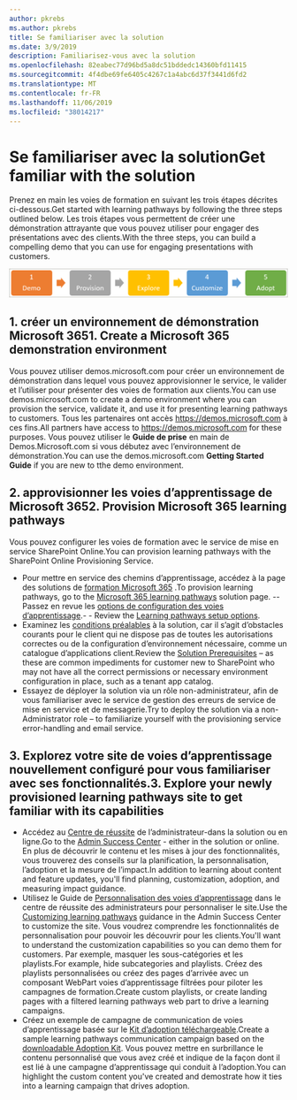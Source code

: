 ```yaml
---
author: pkrebs
ms.author: pkrebs
title: Se familiariser avec la solution
ms.date: 3/9/2019
description: Familiarisez-vous avec la solution
ms.openlocfilehash: 82eabec77d96bd5a8dc51bddedc14360bfd11415
ms.sourcegitcommit: 4f4dbe69fe6405c4267c1a4abc6d37f3441d6fd2
ms.translationtype: MT
ms.contentlocale: fr-FR
ms.lasthandoff: 11/06/2019
ms.locfileid: "38014217"
---
```

# <a name="get-familiar-with-the-solution"></a><span data-ttu-id="3461d-103">Se familiariser avec la solution</span><span class="sxs-lookup"><span data-stu-id="3461d-103">Get familiar with the solution</span></span> 
<span data-ttu-id="3461d-104">Prenez en main les voies de formation en suivant les trois étapes décrites ci-dessous.</span><span class="sxs-lookup"><span data-stu-id="3461d-104">Get started with learning pathways by following the three steps outlined below.</span></span> <span data-ttu-id="3461d-105">Les trois étapes vous permettent de créer une démonstration attrayante que vous pouvez utiliser pour engager des présentations avec des clients.</span><span class="sxs-lookup"><span data-stu-id="3461d-105">With the three steps, you can build a compelling demo that you can use for engaging presentations with customers.</span></span> 

![CG-Partner-getfam. png](media/cg-partner-getfam.png)

## <a name="1-create-a-microsoft-365-demonstration-environment"></a><span data-ttu-id="3461d-107">1. créer un environnement de démonstration Microsoft 365</span><span class="sxs-lookup"><span data-stu-id="3461d-107">1. Create a Microsoft 365 demonstration environment</span></span>
<span data-ttu-id="3461d-108">Vous pouvez utiliser demos.microsoft.com pour créer un environnement de démonstration dans lequel vous pouvez approvisionner le service, le valider et l’utiliser pour présenter des voies de formation aux clients.</span><span class="sxs-lookup"><span data-stu-id="3461d-108">You can use demos.microsoft.com to create a demo environment where you can provision the service, validate it, and use it for presenting learning pathways to customers.</span></span> <span data-ttu-id="3461d-109">Tous les partenaires ont accès https://demos.microsoft.com à ces fins.</span><span class="sxs-lookup"><span data-stu-id="3461d-109">All partners have access to https://demos.microsoft.com for these purposes.</span></span> <span data-ttu-id="3461d-110">Vous pouvez utiliser le **Guide de prise** en main de Demos.Microsoft.com si vous débutez avec l’environnement de démonstration.</span><span class="sxs-lookup"><span data-stu-id="3461d-110">You can use the demos.microsoft.com **Getting Started Guide** if you are new to tthe demo environment.</span></span>

## <a name="2-provision-microsoft-365-learning-pathways"></a><span data-ttu-id="3461d-111">2. approvisionner les voies d’apprentissage de Microsoft 365</span><span class="sxs-lookup"><span data-stu-id="3461d-111">2. Provision Microsoft 365 learning pathways</span></span>
<span data-ttu-id="3461d-112">Vous pouvez configurer les voies de formation avec le service de mise en service SharePoint Online.</span><span class="sxs-lookup"><span data-stu-id="3461d-112">You can provision learning pathways with the SharePoint Online Provisioning Service.</span></span>
- <span data-ttu-id="3461d-113">Pour mettre en service des chemins d’apprentissage, accédez à la page des solutions de [formation Microsoft 365](https://provisioning.sharepointpnp.com/details/3df8bd55-b872-4c9d-88e3-6b2f05344239) .</span><span class="sxs-lookup"><span data-stu-id="3461d-113">To provision learning pathways, go to the [Microsoft 365 learning pathways](https://provisioning.sharepointpnp.com/details/3df8bd55-b872-4c9d-88e3-6b2f05344239) solution page.</span></span> <span data-ttu-id="3461d-114">--Passez en revue les [options de configuration des voies d’apprentissage](https://docs.microsoft.com/en-us/office365/customlearning/custom_setupoptions).</span><span class="sxs-lookup"><span data-stu-id="3461d-114">- - Review the [Learning pathways setup options](https://docs.microsoft.com/en-us/office365/customlearning/custom_setupoptions).</span></span> 
- <span data-ttu-id="3461d-115">Examinez les [conditions préalables](https://docs.microsoft.com/en-us/office365/customlearning/custom_provision) à la solution, car il s’agit d’obstacles courants pour le client qui ne dispose pas de toutes les autorisations correctes ou de la configuration d’environnement nécessaire, comme un catalogue d’applications client.</span><span class="sxs-lookup"><span data-stu-id="3461d-115">Review the [Solution Prerequisites](https://docs.microsoft.com/en-us/office365/customlearning/custom_provision) – as these are common impediments for customer new to SharePoint who may not have all the correct permissions or necessary environment configuration in place, such as a tenant app catalog.</span></span>
- <span data-ttu-id="3461d-116">Essayez de déployer la solution via un rôle non-administrateur, afin de vous familiariser avec le service de gestion des erreurs de service de mise en service et de messagerie.</span><span class="sxs-lookup"><span data-stu-id="3461d-116">Try to deploy the solution via a non-Administrator role – to familiarize yourself with the provisioning service error-handling and email service.</span></span>

## <a name="3-explore-your-newly-provisioned-learning-pathways-site-to-get-familiar-with-its-capabilities"></a><span data-ttu-id="3461d-117">3. Explorez votre site de voies d’apprentissage nouvellement configuré pour vous familiariser avec ses fonctionnalités.</span><span class="sxs-lookup"><span data-stu-id="3461d-117">3. Explore your newly provisioned learning pathways site to get familiar with its capabilities</span></span>
- <span data-ttu-id="3461d-118">Accédez au [Centre de réussite](https://docs.microsoft.com/en-us/office365/customlearning/custom_successcenter) de l’administrateur-dans la solution ou en ligne.</span><span class="sxs-lookup"><span data-stu-id="3461d-118">Go to the [Admin Success Center](https://docs.microsoft.com/en-us/office365/customlearning/custom_successcenter) - either in the solution or online.</span></span> <span data-ttu-id="3461d-119">En plus de découvrir le contenu et les mises à jour des fonctionnalités, vous trouverez des conseils sur la planification, la personnalisation, l’adoption et la mesure de l’impact.</span><span class="sxs-lookup"><span data-stu-id="3461d-119">In addition to learning about content and feature updates, you'll find planning, customization, adoption, and measuring impact guidance.</span></span>
- <span data-ttu-id="3461d-120">Utilisez le Guide de [Personnalisation des voies d’apprentissage](https://docs.microsoft.com/en-us/office365/customlearning/custom_overview) dans le centre de réussite des administrateurs pour personnaliser le site.</span><span class="sxs-lookup"><span data-stu-id="3461d-120">Use the [Customizing learning pathways](https://docs.microsoft.com/en-us/office365/customlearning/custom_overview) guidance in the Admin Success Center to customize the site.</span></span> <span data-ttu-id="3461d-121">Vous voudrez comprendre les fonctionnalités de personnalisation pour pouvoir les découvrir pour les clients.</span><span class="sxs-lookup"><span data-stu-id="3461d-121">You'll want to understand the customization capabilities so you can demo them for customers.</span></span> <span data-ttu-id="3461d-122">Par exemple, masquer les sous-catégories et les playlists.</span><span class="sxs-lookup"><span data-stu-id="3461d-122">For example, hide subcategories and playlists.</span></span> <span data-ttu-id="3461d-123">Créez des playlists personnalisées ou créez des pages d’arrivée avec un composant WebPart voies d’apprentissage filtrées pour piloter les campagnes de formation.</span><span class="sxs-lookup"><span data-stu-id="3461d-123">Create custom playlists, or create landing pages with a filtered learning pathways web part to drive a learning campaigns.</span></span> 
- <span data-ttu-id="3461d-124">Créez un exemple de campagne de communication de voies d’apprentissage basée sur le [Kit d’adoption téléchargeable](https://teamworktools.azurewebsites.net/m365lp/m365lpadoptionkit.zip).</span><span class="sxs-lookup"><span data-stu-id="3461d-124">Create a sample learning pathways communication campaign based on the [downloadable Adoption Kit](https://teamworktools.azurewebsites.net/m365lp/m365lpadoptionkit.zip).</span></span> <span data-ttu-id="3461d-125">Vous pouvez mettre en surbrillance le contenu personnalisé que vous avez créé et indique de la façon dont il est lié à une campagne d’apprentissage qui conduit à l’adoption.</span><span class="sxs-lookup"><span data-stu-id="3461d-125">You can highlight the custom content you've created and demostrate how it ties into a learning campaign that drives adoption.</span></span> 

